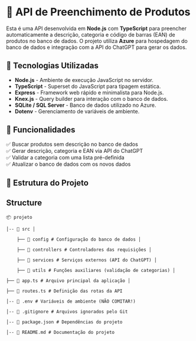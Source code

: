 # 🏥 API de Preenchimento de Produtos

Esta é uma API desenvolvida em **Node.js** com **TypeScript** para preencher automaticamente a descrição, categoria e código de barras (EAN) de produtos no banco de dados. O projeto utiliza **Azure** para hospedagem do banco de dados e integração com a API do ChatGPT para gerar os dados.

## 🚀 Tecnologias Utilizadas

- **Node.js** - Ambiente de execução JavaScript no servidor.
- **TypeScript** - Superset do JavaScript para tipagem estática.
- **Express** - Framework web rápido e minimalista para Node.js.
- **Knex.js** - Query builder para interação com o banco de dados.
- **SQLite / SQL Server** - Banco de dados utilizado no Azure.
- **Dotenv** - Gerenciamento de variáveis de ambiente.

## 📌 Funcionalidades

✅ Buscar produtos sem descrição no banco de dados  
✅ Gerar descrição, categoria e EAN via API do ChatGPT  
✅ Validar a categoria com uma lista pré-definida  
✅ Atualizar o banco de dados com os novos dados

## 📂 Estrutura do Projeto

## Structure

    📦 projeto

    │-- 📂 src │

        ├── 📂 config # Configuração do banco de dados │

        ├── 📂 controllers # Controladores das requisições │

        ├── 📂 services # Serviços externos (API do ChatGPT) │

        ├── 📂 utils # Funções auxiliares (validação de categorias) │

    ├── 📜 app.ts # Arquivo principal da aplicação │

    ├── 📜 routes.ts # Definição das rotas da API

    │-- 📜 .env # Variáveis de ambiente (NÃO COMITAR!)

    │-- 📜 .gitignore # Arquivos ignorados pelo Git

    │-- 📜 package.json # Dependências do projeto

    │-- 📜 README.md # Documentação do projeto
